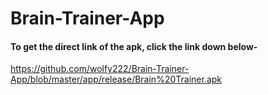 # Brain-Trainer-App









#### To get the direct link of the apk, click the link down below-

https://github.com/wolfy222/Brain-Trainer-App/blob/master/app/release/Brain%20Trainer.apk
